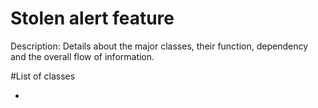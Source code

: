 # Stolen alert feature

Description: Details about the major classes, their function, dependency and the overall flow of information.

#List of classes

- 
